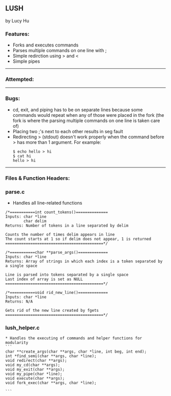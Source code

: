 ## LUSH
by Lucy Hu

### Features: 
- Forks and executes commands
- Parses multiple commands on one line with ; 
- Simple redirction using > and <
- Simple pipes

---

### Attempted: 

---

### Bugs: 
- cd, exit, and piping has to be on separate lines because some commands would repeat when any of those were placed in the fork (the fork is where the parsing multiple commands on one line is taken care of)
- Placing two ;'s next to each other results in seg fault
- Redirecting > (stdout) doesn't work properly when the command before > has more than 1 argument. 
  For example:
  ```
  $ echo hello > hi
  $ cat hi
  hello > hi
  ```

---

### Files & Function Headers: 
### parse.c
  * Handles all line-related functions
  ```
  /*===========int count_tokens()==============
  Inputs: char *line
          char delim
  Returns: Number of tokens in a line separated by delim
  
  Counts the number of times delim appears in line
  The count starts at 1 so if delim does not appear, 1 is returned
  ===========================================*/
  
  /*===========char **parse_args()=============
  Inputs: char *line
  Returns: Array of strings in which each index is a token separated by a single space
  
  Line is parsed into tokens separated by a single space
  Last index of array is set as NULL
  ===========================================*/
  
  /*===========void rid_new_line()=============
  Inputs: char *line
  Returns: N/A
  
  Gets rid of the new line created by fgets
  ===========================================*/
  ```
  ### lush_helper.c
    * Handles the executing of commands and helper functions for modularity
    ```
    char **create_args(char **args, char *line, int beg, int end);
    int *find_semi(char **args, char *line);
    void redirect(char **args);
    void my_cd(char **args);
    void my_exit(char **args);
    void my_pipe(char *line);
    void execute(char **args);
    void fork_exec(char **args, char *line);
    
    ```
